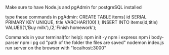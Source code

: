 Make sure to have Node.js and pgAdmin for postgreSQL installed

type these commands in pgAdmin:
CREATE TABLE items(
	id SERIAL PRIMARY KEY UNIQUE,
	title VARCHAR(100)
);
INSERT INTO items(id,title) VALUES(1,'Buy milk'),(2,'Finish homework');


Commands in your terminal(for help):
npm init -y
npm i express
npm i body-parser
npm i pg
cd "path of the folder the files are saved"
nodemon index.js 
run server on the browser with "localhost:3000"
